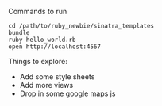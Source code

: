 Commands to run

    cd /path/to/ruby_newbie/sinatra_templates
    bundle
    ruby hello_world.rb
    open http://localhost:4567

Things to explore:
* Add some style sheets
* Add more views
* Drop in some google maps js
